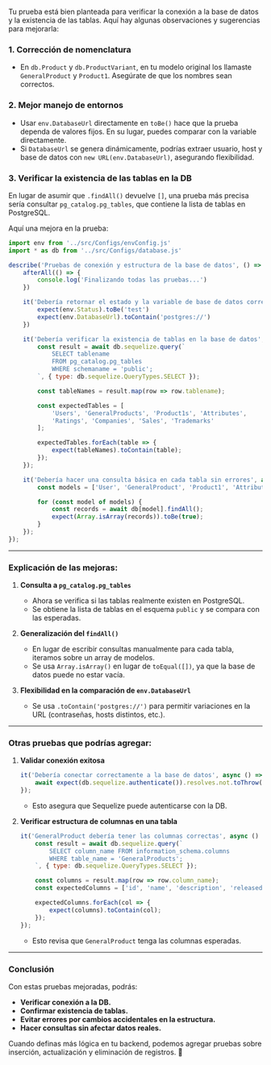 Tu prueba está bien planteada para verificar la conexión a la base de datos y la existencia de las tablas. Aquí hay algunas observaciones y sugerencias para mejorarla:  

### 1. **Corrección de nomenclatura**
- En `db.Product` y `db.ProductVariant`, en tu modelo original los llamaste `GeneralProduct` y `Product1`. Asegúrate de que los nombres sean correctos.

### 2. **Mejor manejo de entornos**  
- Usar `env.DatabaseUrl` directamente en `toBe()` hace que la prueba dependa de valores fijos. En su lugar, puedes comparar con la variable directamente.  
- Si `DatabaseUrl` se genera dinámicamente, podrías extraer usuario, host y base de datos con `new URL(env.DatabaseUrl)`, asegurando flexibilidad.  

### 3. **Verificar la existencia de las tablas en la DB**  
En lugar de asumir que `.findAll()` devuelve `[]`, una prueba más precisa sería consultar `pg_catalog.pg_tables`, que contiene la lista de tablas en PostgreSQL.  

Aquí una mejora en la prueba:  

```javascript
import env from '../src/Configs/envConfig.js'
import * as db from '../src/Configs/database.js'

describe('Pruebas de conexión y estructura de la base de datos', () => {
    afterAll(() => {
        console.log('Finalizando todas las pruebas...')
    })

    it('Debería retornar el estado y la variable de base de datos correcta', () => {
        expect(env.Status).toBe('test')
        expect(env.DatabaseUrl).toContain('postgres://')
    })

    it('Debería verificar la existencia de tablas en la base de datos', async () => {
        const result = await db.sequelize.query(`
            SELECT tablename 
            FROM pg_catalog.pg_tables 
            WHERE schemaname = 'public';
        `, { type: db.sequelize.QueryTypes.SELECT });

        const tableNames = result.map(row => row.tablename);

        const expectedTables = [
            'Users', 'GeneralProducts', 'Product1s', 'Attributes',
            'Ratings', 'Companies', 'Sales', 'Trademarks'
        ];

        expectedTables.forEach(table => {
            expect(tableNames).toContain(table);
        });
    });

    it('Debería hacer una consulta básica en cada tabla sin errores', async () => {
        const models = ['User', 'GeneralProduct', 'Product1', 'Attributes', 'Rating', 'Company', 'Sales', 'Trademark'];

        for (const model of models) {
            const records = await db[model].findAll();
            expect(Array.isArray(records)).toBe(true);
        }
    });
});
```

---

### **Explicación de las mejoras:**
1. **Consulta a `pg_catalog.pg_tables`**  
   - Ahora se verifica si las tablas realmente existen en PostgreSQL.  
   - Se obtiene la lista de tablas en el esquema `public` y se compara con las esperadas.  

2. **Generalización del `findAll()`**  
   - En lugar de escribir consultas manualmente para cada tabla, iteramos sobre un array de modelos.  
   - Se usa `Array.isArray()` en lugar de `toEqual([])`, ya que la base de datos puede no estar vacía.  

3. **Flexibilidad en la comparación de `env.DatabaseUrl`**  
   - Se usa `.toContain('postgres://')` para permitir variaciones en la URL (contraseñas, hosts distintos, etc.).  

---

### **Otras pruebas que podrías agregar:**
1. **Validar conexión exitosa**  
   ```javascript
   it('Debería conectar correctamente a la base de datos', async () => {
       await expect(db.sequelize.authenticate()).resolves.not.toThrow();
   });
   ```
   - Esto asegura que Sequelize puede autenticarse con la DB.  

2. **Verificar estructura de columnas en una tabla**  
   ```javascript
   it('GeneralProduct debería tener las columnas correctas', async () => {
       const result = await db.sequelize.query(`
           SELECT column_name FROM information_schema.columns 
           WHERE table_name = 'GeneralProducts';
       `, { type: db.sequelize.QueryTypes.SELECT });

       const columns = result.map(row => row.column_name);
       const expectedColumns = ['id', 'name', 'description', 'released', 'enable', 'deletedAt'];

       expectedColumns.forEach(col => {
           expect(columns).toContain(col);
       });
   });
   ```
   - Esto revisa que `GeneralProduct` tenga las columnas esperadas.  

---

### **Conclusión**  
Con estas pruebas mejoradas, podrás:
- **Verificar conexión a la DB.**  
- **Confirmar existencia de tablas.**  
- **Evitar errores por cambios accidentales en la estructura.**  
- **Hacer consultas sin afectar datos reales.**  

Cuando definas más lógica en tu backend, podemos agregar pruebas sobre inserción, actualización y eliminación de registros. 🚀